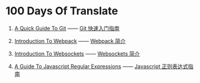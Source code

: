 # 100 Days Of Translate

1. [A Quick Guide To Git](https://flaviocopes.com/git/) —— [Git 快速入门指南](https://github.com/coderfe/100-days-of-translate/blob/master/a-quick-guide-to-git.md)

2. [Introduction To Webpack](https://flaviocopes.com/webpack/) —— [Webpack 简介](https://github.com/coderfe/100-days-of-translate/blob/master/introduction-to-webpack.md)

2. [Introduction To Websockets](https://flaviocopes.com/websockets/) —— [Websockets 简介](https://github.com/coderfe/100-days-of-translate/blob/master/introduction-to-websockets.md)

4. [A Guide To Javascript Regular Expressions](https://flaviocopes.com/javascript-regular-expressions/) —— [Javascript 正则表达式指南](https://github.com/coderfe/100-days-of-translate/blob/master/a-guide-to-javascript-regular-expressions.md)
